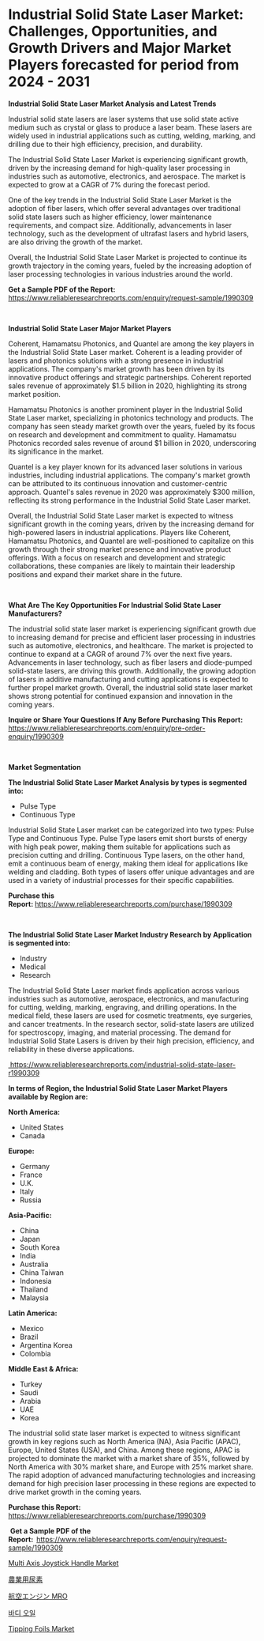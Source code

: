 <p><h1>Industrial Solid State Laser Market: Challenges, Opportunities, and Growth Drivers and Major Market Players forecasted for period from 2024 - 2031</h1></p><p><strong>Industrial Solid State Laser Market Analysis and Latest Trends</strong></p>
<p><p>Industrial solid state lasers are laser systems that use solid state active medium such as crystal or glass to produce a laser beam. These lasers are widely used in industrial applications such as cutting, welding, marking, and drilling due to their high efficiency, precision, and durability.</p><p>The Industrial Solid State Laser Market is experiencing significant growth, driven by the increasing demand for high-quality laser processing in industries such as automotive, electronics, and aerospace. The market is expected to grow at a CAGR of 7% during the forecast period.</p><p>One of the key trends in the Industrial Solid State Laser Market is the adoption of fiber lasers, which offer several advantages over traditional solid state lasers such as higher efficiency, lower maintenance requirements, and compact size. Additionally, advancements in laser technology, such as the development of ultrafast lasers and hybrid lasers, are also driving the growth of the market.</p><p>Overall, the Industrial Solid State Laser Market is projected to continue its growth trajectory in the coming years, fueled by the increasing adoption of laser processing technologies in various industries around the world.</p></p>
<p><strong>Get a Sample PDF of the Report:&nbsp;</strong> <a href="https://www.reliableresearchreports.com/enquiry/request-sample/1990309">https://www.reliableresearchreports.com/enquiry/request-sample/1990309</a></p>
<p>&nbsp;</p>
<p><strong>Industrial Solid State Laser Major Market Players</strong></p>
<p><p>Coherent, Hamamatsu Photonics, and Quantel are among the key players in the Industrial Solid State Laser market. Coherent is a leading provider of lasers and photonics solutions with a strong presence in industrial applications. The company's market growth has been driven by its innovative product offerings and strategic partnerships. Coherent reported sales revenue of approximately $1.5 billion in 2020, highlighting its strong market position.</p><p>Hamamatsu Photonics is another prominent player in the Industrial Solid State Laser market, specializing in photonics technology and products. The company has seen steady market growth over the years, fueled by its focus on research and development and commitment to quality. Hamamatsu Photonics recorded sales revenue of around $1 billion in 2020, underscoring its significance in the market.</p><p>Quantel is a key player known for its advanced laser solutions in various industries, including industrial applications. The company's market growth can be attributed to its continuous innovation and customer-centric approach. Quantel's sales revenue in 2020 was approximately $300 million, reflecting its strong performance in the Industrial Solid State Laser market.</p><p>Overall, the Industrial Solid State Laser market is expected to witness significant growth in the coming years, driven by the increasing demand for high-powered lasers in industrial applications. Players like Coherent, Hamamatsu Photonics, and Quantel are well-positioned to capitalize on this growth through their strong market presence and innovative product offerings. With a focus on research and development and strategic collaborations, these companies are likely to maintain their leadership positions and expand their market share in the future.</p></p>
<p>&nbsp;</p>
<p><strong>What Are The Key Opportunities For Industrial Solid State Laser Manufacturers?</strong></p>
<p><p>The industrial solid state laser market is experiencing significant growth due to increasing demand for precise and efficient laser processing in industries such as automotive, electronics, and healthcare. The market is projected to continue to expand at a CAGR of around 7% over the next five years. Advancements in laser technology, such as fiber lasers and diode-pumped solid-state lasers, are driving this growth. Additionally, the growing adoption of lasers in additive manufacturing and cutting applications is expected to further propel market growth. Overall, the industrial solid state laser market shows strong potential for continued expansion and innovation in the coming years.</p></p>
<p><strong>Inquire or Share Your Questions If Any Before Purchasing This Report:</strong> <a href="https://www.reliableresearchreports.com/enquiry/pre-order-enquiry/1990309">https://www.reliableresearchreports.com/enquiry/pre-order-enquiry/1990309</a></p>
<p>&nbsp;</p>
<p><strong>Market Segmentation</strong></p>
<p><strong>The Industrial Solid State Laser Market Analysis by types is segmented into:</strong></p>
<p><ul><li>Pulse Type</li><li>Continuous Type</li></ul></p>
<p><p>Industrial Solid State Laser market can be categorized into two types: Pulse Type and Continuous Type. Pulse Type lasers emit short bursts of energy with high peak power, making them suitable for applications such as precision cutting and drilling. Continuous Type lasers, on the other hand, emit a continuous beam of energy, making them ideal for applications like welding and cladding. Both types of lasers offer unique advantages and are used in a variety of industrial processes for their specific capabilities.</p></p>
<p><strong>Purchase this Report:&nbsp;</strong><a href="https://www.reliableresearchreports.com/purchase/1990309">https://www.reliableresearchreports.com/purchase/1990309</a></p>
<p>&nbsp;</p>
<p><strong>The Industrial Solid State Laser Market Industry Research by Application is segmented into:</strong></p>
<p><ul><li>Industry</li><li>Medical</li><li>Research</li></ul></p>
<p><p>The Industrial Solid State Laser market finds application across various industries such as automotive, aerospace, electronics, and manufacturing for cutting, welding, marking, engraving, and drilling operations. In the medical field, these lasers are used for cosmetic treatments, eye surgeries, and cancer treatments. In the research sector, solid-state lasers are utilized for spectroscopy, imaging, and material processing. The demand for Industrial Solid State Lasers is driven by their high precision, efficiency, and reliability in these diverse applications.</p></p>
<p><a href="https://www.reliableresearchreports.com/industrial-solid-state-laser-r1990309">&nbsp;https://www.reliableresearchreports.com/industrial-solid-state-laser-r1990309</a></p>
<p><strong>In terms of Region, the Industrial Solid State Laser Market Players available by Region are:</strong></p>
<p>
    <p> <strong> North America: </strong>
        <ul>
            <li>United States</li>
            <li>Canada</li>
        </ul>
        </p> 
    <p> <strong> Europe: </strong>
        <ul>
            <li>Germany</li>
            <li>France</li>
            <li>U.K.</li>
            <li>Italy</li>
            <li>Russia</li>
        </ul>
        </p> 
    <p> <strong> Asia-Pacific: </strong>
        <ul>
            <li>China</li>
            <li>Japan</li>
            <li>South Korea</li>
            <li>India</li>
            <li>Australia</li>
            <li>China Taiwan</li>
            <li>Indonesia</li>
            <li>Thailand</li>
            <li>Malaysia</li>
        </ul>
        </p> 
    <p> <strong> Latin America: </strong>
        <ul>
            <li>Mexico</li>
            <li>Brazil</li>
            <li>Argentina Korea</li>
            <li>Colombia</li>
        </ul>
        </p> 
    <p> <strong> Middle East & Africa: </strong>
        <ul>
            <li>Turkey</li>
            <li>Saudi</li>
            <li>Arabia</li>
            <li>UAE</li>
            <li>Korea</li>
        </ul>
    </p>
    </p>
<p><p>The industrial solid state laser market is expected to witness significant growth in key regions such as North America (NA), Asia Pacific (APAC), Europe, United States (USA), and China. Among these regions, APAC is projected to dominate the market with a market share of 35%, followed by North America with 30% market share, and Europe with 25% market share. The rapid adoption of advanced manufacturing technologies and increasing demand for high precision laser processing in these regions are expected to drive market growth in the coming years.</p></p>
<p><strong>Purchase this Report: </strong><a href="https://www.reliableresearchreports.com/purchase/1990309">https://www.reliableresearchreports.com/purchase/1990309</a></p>
<p>&nbsp;<strong>Get a Sample PDF of the Report:&nbsp;&nbsp;</strong><a href="https://www.reliableresearchreports.com/enquiry/request-sample/1990309">https://www.reliableresearchreports.com/enquiry/request-sample/1990309</a></p>
<p><strong></strong></p>
<p><p><a href="https://github.com/timeliteaut/Market-Research-Report-List-2/blob/main/multi-axis-joystick-handle-market.md">Multi Axis Joystick Handle Market</a></p><p><a href="https://medium.com/@abdielkilback/%E8%BE%B2%E6%A5%AD%E5%B0%BF%E7%B4%A0%E5%B8%82%E5%A0%B4%E3%83%A1%E3%83%88%E3%83%AA%E3%82%AF%E3%82%B9%E3%81%AE%E3%83%87%E3%82%B3%E3%83%BC%E3%83%87%E3%82%A3%E3%83%B3%E3%82%B0-%E5%B8%82%E5%A0%B4%E3%82%B7%E3%82%A7%E3%82%A2-%E3%83%88%E3%83%AC%E3%83%B3%E3%83%89-%E6%88%90%E9%95%B7%E3%83%91%E3%82%BF%E3%83%BC%E3%83%B3-b7db45063d41">農業用尿素</a></p><p><a href="https://github.com/AylinBeier/Market-Research-Report-List-1/blob/main/155585845757.md">航空エンジン MRO</a></p><p><a href="https://medium.com/@daveblock56/%EC%B2%B4%EC%9C%A1-%EC%9E%85%EC%8B%9C-%EC%8B%9C%EC%9E%A5-%EC%A0%90%EC%9C%A0%EC%9C%A8-%EC%A7%84%ED%99%94-%EB%B0%8F-%EC%8B%9C%EC%9E%A5-%EC%84%B1%EC%9E%A5-%EC%B6%94%EC%9D%B4-2024-2031-2ec98744899a">바디 오일</a></p><p><a href="https://issuu.com/reportprime-2/docs/tipping-foils-market-size-2030.pptx">Tipping Foils Market</a></p></p>